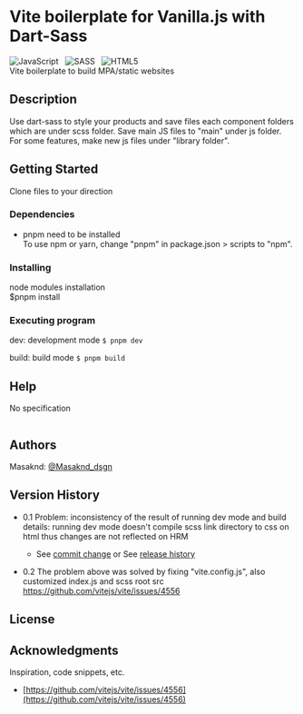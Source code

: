 # Vite boilerplate for Vanilla.js with Dart-Sass
 ![JavaScript](https://img.shields.io/badge/javascript-%23323330.svg?style=for-the-badge&logo=javascript&logoColor=%23F7DF1E)  &nbsp; ![SASS](https://img.shields.io/badge/SASS-hotpink.svg?style=for-the-badge&logo=SASS&logoColor=white) &nbsp; ![HTML5](https://img.shields.io/badge/html5-%23E34F26.svg?style=for-the-badge&logo=html5&logoColor=white) <br>
Vite boilerplate to build MPA/static websites

## Description

Use dart-sass to style your products and save files each component folders which are under scss folder.
Save main JS files to "main" under js folder. For some features, make new js files under "library folder".

## Getting Started

Clone files to your direction

### Dependencies

- pnpm need to be installed<br>
  To use npm or yarn, change "pnpm" in package.json > scripts to "npm".

### Installing

node modules installation <br>
$pnpm install

### Executing program

dev: development mode
```$ pnpm dev```

build: build mode
```$ pnpm build```

## Help

No specification

```

```

## Authors

Masaknd:
[@Masaknd_dsgn](https://twitter.com/Masaknd_dsgn)

## Version History

- 0.1
  Problem: inconsistency of the result of running dev mode and build
  details: running dev mode doesn't compile scss link directory to css on html thus changes are not reflected on HRM

  - See [commit change]() or See [release history]()

- 0.2
  The problem above was solved by fixing "vite.config.js", also customized index.js and scss root src
  https://github.com/vitejs/vite/issues/4556

## License

## Acknowledgments

Inspiration, code snippets, etc.

- [https://github.com/vitejs/vite/issues/4556](https://github.com/vitejs/vite/issues/4556)
